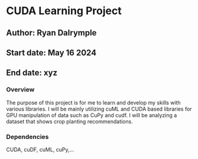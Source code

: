# CUDA Learning Project

## Author: Ryan Dalrymple

## Start date: May 16 2024

## End date: xyz

### Overview
The purpose of this project is for me to learn and develop my skills with various libraries. I will be mainly utilizing cuML and CUDA based libraries for GPU manipulation of data such as CuPy and cudf. I will be analyzing a dataset that shows crop planting recommendations.

### Dependencies
CUDA, cuDF, cuML, cuPy,...